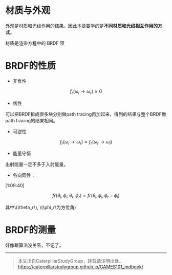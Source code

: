 # 材质与外观

外观是材质和光线作用的结果。因此本章要学的是**不同材质和光线相互作用的方式**。   

材质是渲染方程中的 BRDF 项

# BRDF的性质

- 非负性

$$
f_r(\omega_i\rightarrow \omega_r) \ge 0
$$

- 线性

可以把BRDF拆成很多块分别做path tracing再加起来，得到的结果与整个BRDF做path tracing的结果相同。  

- 可逆性

$$
f_r(\omega_i\rightarrow \omega_r) = f_r(\omega_r\rightarrow \omega_i)
$$

- 能量守恒

出射能量一定不多于入射能量。  

- 各向同性：

[1:09:40]   

$$
fr(\theta_i, \phi_i;\theta_r, \phi_r) = fr(\theta_i, \phi_i, \phi_r - \phi_i)
$$

其中\\(\theta_r\\), \\(\phi_r\\为方位角)

# BRDF的测量

好像跟算法没关系，不记了。

------------------------------

> 本文出自CaterpillarStudyGroup，转载请注明出处。  
> https://caterpillarstudygroup.github.io/GAMES101_mdbook/
